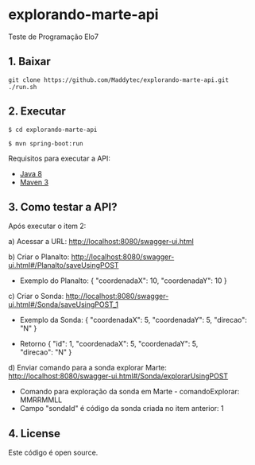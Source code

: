 
# explorando-marte-api
Teste de Programação Elo7

## 1. Baixar
```shell
git clone https://github.com/Maddytec/explorando-marte-api.git
./run.sh
```
## 2. Executar
`$ cd explorando-marte-api`

`$ mvn spring-boot:run`

Requisitos para executar a API:
* [Java 8](http://www.oracle.com/technetwork/java/javase/downloads/jdk8-downloads-2133151.html)
* [Maven 3](https://maven.apache.org)

## 3. Como testar a API?

Após executar o item 2:

a) Acessar a URL: [http://localhost:8080/swagger-ui.html](http://localhost:8080/swagger-ui.html)

b) Criar o Planalto: 
[http://localhost:8080/swagger-ui.html#/Planalto/saveUsingPOST](http://localhost:8080/swagger-ui.html#/Planalto/saveUsingPOST)

- Exemplo do Planalto: 
	{
	  "coordenadaX": 10,
	  "coordenadaY": 10
	}

c) Criar o Sonda:
[http://localhost:8080/swagger-ui.html#/Sonda/saveUsingPOST_1](http://localhost:8080/swagger-ui.html#/Sonda/saveUsingPOST_1) 
- Exemplo da Sonda:
{
  "coordenadaX": 5,
  "coordenadaY": 5,
  "direcao": "N"
}

- Retorno 
{  "id":  1,
  "coordenadaX":  5, 
   "coordenadaY":  5,  
   "direcao":  "N" 
 }

d) Enviar comando para a sonda explorar Marte:
[http://localhost:8080/swagger-ui.html#/Sonda/explorarUsingPOST](http://localhost:8080/swagger-ui.html#/Sonda/explorarUsingPOST)
- Comando para exploração da sonda em Marte - comandoExplorar: MMRRMMLL 
-  Campo "sondaId" é código da sonda criada no item anterior: 1

## 4. License
Este código é open source.
